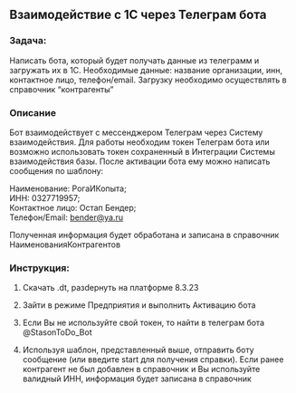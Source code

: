 ## Взаимодействие с 1С через Телеграм бота

### Задача:

Написать бота, который будет получать данные из телеграмм и загружать их в 1С. Необходимые данные: название организации, инн, контактное лицо, телефон/email. Загрузку необходимо осуществлять в справочник “контрагенты”

### Описание

Бот взаимодействует с мессенджером Телеграм через Систему взаимодействия. Для работы необходим токен Телеграм бота или возможно использовать токен сохраненный в Интеграции Системы взаимодействия базы. После активации бота ему можно написать сообщения по шаблону:

Наименование: РогаИКопыта;   
ИНН: 0327719957;   
Контактное лицо: Остап Бендер;   
Телефон/Email: bender@ya.ru  

Полученная информация будет обработана и записана в справочник НаименованияКонтрагентов



### Инструкция:

1. Скачать .dt, разdернуть на платформе 8.3.23

2. Зайти в режиме Предприятия и выполнить Активацию бота

3. Если Вы не используйте свой токен, то найти в телеграм бота @StasonToDo_Bot

4. Используя шаблон, представленный выше, отправить боту сообщение (или введите start для получения справки). Если ранее контрагент не был добавлен в справочник и Вы используйте валидный ИНН, информация будет записана в справочник
